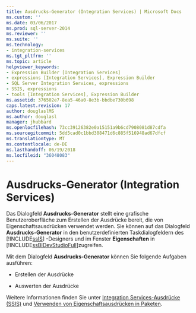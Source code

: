 ```yaml
---
title: Ausdrucks-Generator (Integration Services) | Microsoft Docs
ms.custom: ''
ms.date: 03/06/2017
ms.prod: sql-server-2014
ms.reviewer: ''
ms.suite: ''
ms.technology:
- integration-services
ms.tgt_pltfrm: ''
ms.topic: article
helpviewer_keywords:
- Expression Builder [Integration Services]
- expressions [Integration Services], Expression Builder
- SQL Server Integration Services, expressions
- SSIS, expressions
- tools [Integration Services], Expression Builder
ms.assetid: 376502e7-8ea5-46a0-8e3b-bbdbe730b698
caps.latest.revision: 17
author: douglaslMS
ms.author: douglasl
manager: jhubbard
ms.openlocfilehash: 73cc39126382e0a15151a9b6cd7908081d87cdfa
ms.sourcegitcommit: 5dd5cad0c1bbd308471d6c885f516948ad67dfcf
ms.translationtype: MT
ms.contentlocale: de-DE
ms.lasthandoff: 06/19/2018
ms.locfileid: "36048083"
---
```

# <a name="expression-builder-integration-services"></a>Ausdrucks-Generator (Integration Services)
  Das Dialogfeld **Ausdrucks-Generator** stellt eine grafische Benutzeroberfläche zum Erstellen der Ausdrücke bereit, die von Eigenschaftsausdrücken verwendet werden. Sie können auf das Dialogfeld **Ausdrucks-Generator** in den benutzerdefinierten Taskdialogfeldern des [!INCLUDE[ssIS](../includes/ssis-md.md)] -Designers und im Fenster **Eigenschaften** in [!INCLUDE[ssBIDevStudioFull](../includes/ssbidevstudiofull-md.md)]zugreifen.  
  
 Mit dem Dialogfeld **Ausdrucks-Generator** können Sie folgende Aufgaben ausführen:  
  
-   Erstellen der Ausdrücke  
  
-   Auswerten der Ausdrücke  
  
 Weitere Informationen finden Sie unter [Integration Services-Ausdrücke &#40;SSIS&#41;](expressions/integration-services-ssis-expressions.md) und [Verwenden von Eigenschaftsausdrücken in Paketen](expressions/use-property-expressions-in-packages.md).  
  
  